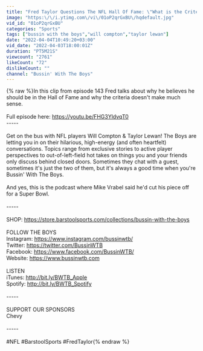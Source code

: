 ```yaml
---
title: "Fred Taylor Questions The NFL Hall Of Fame: \"What is the Criteria?\""
image: "https:\/\/i.ytimg.com\/vi\/01oP2qrGxBU\/hqdefault.jpg"
vid_id: "01oP2qrGxBU"
categories: "Sports"
tags: ["bussin with the boys","will compton","taylor lewan"]
date: "2022-04-04T10:49:20+03:00"
vid_date: "2022-04-03T18:00:01Z"
duration: "PT5M21S"
viewcount: "2761"
likeCount: "72"
dislikeCount: ""
channel: "Bussin' With The Boys"
---
```

{% raw %}In this clip from episode 143 Fred talks about why he believes he should be in the Hall of Fame and why the criteria doesn't make much sense.<br /><br />Full episode here: <a rel="nofollow" target="blank" href="https://youtu.be/FHG3YldvqT0">https://youtu.be/FHG3YldvqT0</a><br />-----<br /><br />Get on the bus with NFL players Will Compton &amp; Taylor Lewan! The Boys are letting you in on their hilarious, high-energy (and often heartfelt) conversations. Topics range from exclusive stories to active player perspectives to out-of-left-field hot takes on things you and your friends only discuss behind closed doors. Sometimes they chat with a guest, sometimes it's just the two of them, but it's always a good time when you're Bussin' With The Boys.<br /><br />And yes, this is the podcast where Mike Vrabel said he'd cut his piece off for a Super Bowl.<br /><br />-----<br /><br />SHOP: <a rel="nofollow" target="blank" href="https://store.barstoolsports.com/collections/bussin-with-the-boys">https://store.barstoolsports.com/collections/bussin-with-the-boys</a><br /><br />FOLLOW THE BOYS<br />Instagram: <a rel="nofollow" target="blank" href="https://www.instagram.com/bussinwtb/">https://www.instagram.com/bussinwtb/</a><br />Twitter: <a rel="nofollow" target="blank" href="https://twitter.com/BussinWTB">https://twitter.com/BussinWTB</a><br />Facebook: <a rel="nofollow" target="blank" href="https://www.facebook.com/BussinWTB/">https://www.facebook.com/BussinWTB/</a><br />Website: <a rel="nofollow" target="blank" href="https://www.bussinwtb.com">https://www.bussinwtb.com</a><br /><br />LISTEN<br />iTunes: <a rel="nofollow" target="blank" href="http://bit.ly/BWTB_Apple">http://bit.ly/BWTB_Apple</a><br />Spotify: <a rel="nofollow" target="blank" href="http://bit.ly/BWTB_Spotify">http://bit.ly/BWTB_Spotify</a><br /><br />-----<br /><br />SUPPORT OUR SPONSORS<br />Chevy<br /><br />-----<br /><br />#NFL #BarstoolSports #FredTaylor{% endraw %}
